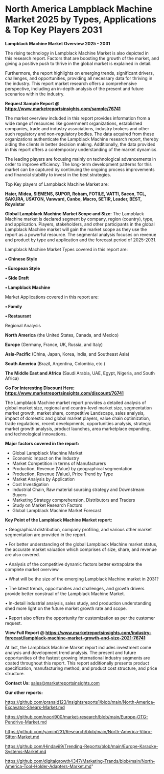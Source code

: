 # North America Lampblack Machine Market 2025 by Types, Applications & Top Key Players 2031

<Strong> Lampblack Machine Market Overview 2025 - 2031</strong>

The rising technology in Lampblack Machine Market is also depicted in this research report. Factors that are boosting the growth of the market, and giving a positive push to thrive in the global market is explained in detail.

Furthermore, the report highlights on emerging trends, significant drivers, challenges, and opportunities, providing all necessary data for thriving in the industry. This report market research offers a comprehensive perspective, including an in-depth analysis of the present and future scenarios within the industry.

<strong>Request Sample Report @ <a href=https://www.marketreportsinsights.com/sample/76741>https://www.marketreportsinsights.com/sample/76741</a></strong>

The market overview included in this report provides information from a wide range of resources like government organizations, established companies, trade and industry associations, industry brokers and other such regulatory and non-regulatory bodies. The data acquired from these organizations authenticate the Lampblack Machine research report, thereby aiding the clients in better decision making. Additionally, the data provided in this report offers a contemporary understanding of the market dynamics.

The leading players are focusing mainly on technological advancements in order to improve efficiency. The long-term development patterns for this market can be captured by continuing the ongoing process improvements and financial stability to invest in the best strategies.

Top Key players of Lampblack Machine Market are:

<strong>Haier, Midea, SIEMENS, SUPOR, Robam, FOTILE, VATTI, Sacon, TCL, SAKURA, USATON, Vanward, Canbo, Macro, SETIR, Leader, BEST, Royalstar</strong>

<strong><b>Global Lampblack Machine Market Scope and Size:</b></strong>
The Lampblack Machine market is declared segment by company, region (country), type, and application. Players, stakeholders, and other participants in the global Lampblack Machine market will gain the market scope as they use the report as a powerful resource. The segmental analysis focuses on revenue and product by type and application and the forecast period of 2025-2031.

Lampblack Machine Market Types covered in this report are:

<strong>• Chinese Style

• European Style

• Side Draft

• Lampblack Machine</strong>

Market Applications covered in this report are:

<strong>• Family

• Restaurant</strong> 

Regional Analysis

<strong>North America</strong> (the United States, Canada, and Mexico)

<strong>Europe</strong> (Germany, France, UK, Russia, and Italy)

<strong>Asia-Pacific</strong> (China, Japan, Korea, India, and Southeast Asia)

<strong>South America</strong> (Brazil, Argentina, Colombia, etc.)

<strong>The Middle East and Africa</strong> (Saudi Arabia, UAE, Egypt, Nigeria, and South Africa)

<strong>Go For Interesting Discount Here: <a href=https://www.marketreportsinsights.com/discount/76741>https://www.marketreportsinsights.com/discount/76741</a></strong>

The Lampblack Machine market report provides a detailed analysis of global market size, regional and country-level market size, segmentation market growth, market share, competitive Landscape, sales analysis, impact of domestic and global market players, value chain optimization, trade regulations, recent developments, opportunities analysis, strategic market growth analysis, product launches, area marketplace expanding, and technological innovations.

<strong><b>Major factors covered in the report:</b></strong>
<ul>
  <li>Global Lampblack Machine Market </li>
  <li>Economic Impact on the Industry</li>
  <li>Market Competition in terms of Manufacturers</li>
  <li>Production, Revenue (Value) by geographical segmentation</li>
  <li>Production, Revenue (Value), Price Trend by Type</li>
  <li>Market Analysis by Application</li>
  <li>Cost Investigation</li>
  <li>Industrial Chain, Raw material sourcing strategy and Downstream Buyers</li>
  <li>Marketing Strategy comprehension, Distributors and Traders</li>
  <li>Study on Market Research Factors</li>
  <li>Global Lampblack Machine Market Forecast</li>
</ul>

<strong><b>Key Point of the Lampblack Machine Market report:</b></strong>

• Geographical distribution, company profiling, and various other market segmentation are provided in the report.

• For better understanding of the global Lampblack Machine market status, the accurate market valuation which comprises of size, share, and revenue are also covered.

• Analysis of the competitive dynamic factors better extrapolate the complete market overview

• What will be the size of the emerging Lampblack Machine market in 2031?

• The latest trends, opportunities and challenges, and growth drivers provide better construal of the Lampblack Machine Market.

• In-detail industrial analysis, sales study, and production understanding shed more light on the future market growth rate and scope.

• Report also offers the opportunity for customization as per the customer request.

<strong><b>View Full Report @ <a href=https://www.marketreportsinsights.com/industry-forecast/lampblack-machine-market-growth-and-size-2021-76741>https://www.marketreportsinsights.com/industry-forecast/lampblack-machine-market-growth-and-size-2021-76741</a></b></strong>


At last, the Lampblack Machine Market report includes investment come analysis and development trend analysis. The present and future opportunities of the fastest growing international industry segments are coated throughout this report. This report additionally presents product specification, manufacturing method, and product cost structure, and price structure.

<strong>Contact Us:</strong>
sales@marketreportsinsights.com

<strong>Our other reports:</strong>

<a href=https://github.com/pranald123/insightsreports1/blob/main/North-America-Excavator-Shears-Market.md>https://github.com/pranald123/insightsreports1/blob/main/North-America-Excavator-Shears-Market.md</a>

<a href=https://github.com/noori900/market-research/blob/main/Europe-OTG-Pendrive-Market.md>https://github.com/noori900/market-research/blob/main/Europe-OTG-Pendrive-Market.md</a>

<a href=https://github.com/yamini231/Research/blob/main/North-America-Vibro-Sifter-Market.md>https://github.com/yamini231/Research/blob/main/North-America-Vibro-Sifter-Market.md</a>

<a href=https://github.com/Hindavii9/Trending-Reports/blob/main/Europe-Karaoke-Systems-Market.md>https://github.com/Hindavii9/Trending-Reports/blob/main/Europe-Karaoke-Systems-Market.md</a>

<a href=https://github.com/digitalgrowth4347/Marketing-Trands/blob/main/North-America-Tool-Holder-Adapters-Market.md>https://github.com/digitalgrowth4347/Marketing-Trands/blob/main/North-America-Tool-Holder-Adapters-Market.md</a>"
